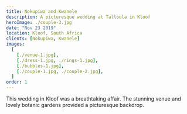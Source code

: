```yaml
---
title: Nokupiwa and Kwanele
description: A picturesque wedding at Talloula in Kloof
heroImage: ./couple-3.jpg
date: "Nov 23 2019"
location: Kloof, South Africa
clients: [Nokupiwa, Kwanele]
images:
  [
    [./venue-1.jpg],
    [./dress-1.jpg, ./rings-1.jpg],
    [./bubbles-1.jpg],
    [./couple-1.jpg, ./couple-2.jpg],
  ]
order: 1
---
```


This wedding in Kloof was a breathtaking affair. The stunning venue and lovely botanic gardens provided a picturesque backdrop.
